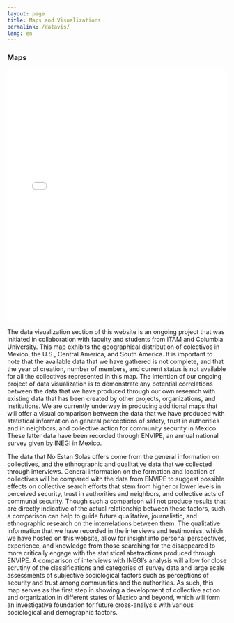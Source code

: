 ```yaml
---
layout: page
title: Maps and Visualizations
permalink: /datavis/
lang: en
---
```


<h3>Maps</h3>

<iframe src="../../assets/mapas/mapaColectivos.html" title="Mapa de colectivos" style="width: 100%; height: 580px; border:none;"></iframe>

<br/>
<div class="directorio">
<p class="intro">The data visualization section of this website is an ongoing project that was initiated in collaboration with faculty and students from ITAM and Columbia University. This map exhibits the geographical distribution of colectivos in Mexico, the U.S., Central America, and South America. It is important to note that the available data that we have gathered is not complete, and that the year of creation, number of members, and current status is not available for all the collectives represented in this map. The intention of our ongoing project of data visualization is to demonstrate any potential correlations between the data that we have produced through our own research with existing data that has been created by other projects, organizations, and institutions. We are currently underway in producing additional maps that will offer a visual comparison between the data that we have produced with statistical information on general perceptions of safety, trust in authorities and in neighbors, and collective action for community security in Mexico. These latter data have been recorded through ENVIPE, an annual national survey given by INEGI in Mexico.</p>

<p class="intro">The data that No Estan Solas offers come from the general information on collectives, and the ethnographic and qualitative data that we collected through interviews. General information on the formation and location of collectives will be compared with the data from ENVIPE to suggest possible effects on collective search efforts that stem from higher or lower levels in perceived security, trust in authorities and neighbors, and collective acts of communal security. Though such a comparison will not produce results that are directly indicative of the actual relationship between these factors, such a comparison can help to guide future qualitative, journalistic, and ethnographic research on the interrelations between them. The qualitative information that we have recorded in the interviews and testimonies, which we have hosted on this website, allow for insight into personal perspectives, experience, and knowledge from those searching for the disappeared to more critically engage with the statistical abstractions produced through ENVIPE. A comparison of interviews with INEGI’s analysis will allow for close scrutiny of the classifications and categories of survey data and large scale assessments of subjective sociological factors such as perceptions of security and trust among communities and the authorities. As such, this map serves as the first step in showing a development of collective action and organization in different states of Mexico and beyond, which will form an investigative foundation for future cross-analysis with various sociological and demographic factors.</p>

</div>
